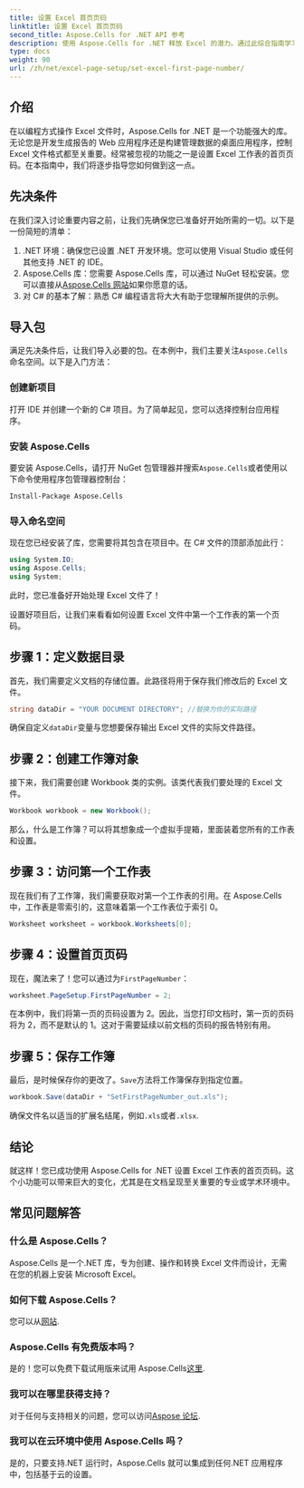 ```yaml
---
title: 设置 Excel 首页页码
linktitle: 设置 Excel 首页页码
second_title: Aspose.Cells for .NET API 参考
description: 使用 Aspose.Cells for .NET 释放 Excel 的潜力。通过此综合指南学习如何轻松设置工作表中的首页页码。
type: docs
weight: 90
url: /zh/net/excel-page-setup/set-excel-first-page-number/
---
```

## 介绍

在以编程方式操作 Excel 文件时，Aspose.Cells for .NET 是一个功能强大的库。无论您是开发生成报告的 Web 应用程序还是构建管理数据的桌面应用程序，控制 Excel 文件格式都至关重要。经常被忽视的功能之一是设置 Excel 工作表的首页页码。在本指南中，我们将逐步指导您如何做到这一点。

## 先决条件

在我们深入讨论重要内容之前，让我们先确保您已准备好开始所需的一切。以下是一份简短的清单：

1. .NET 环境：确保您已设置 .NET 开发环境。您可以使用 Visual Studio 或任何其他支持 .NET 的 IDE。
2.  Aspose.Cells 库：您需要 Aspose.Cells 库，可以通过 NuGet 轻松安装。您可以直接从[Aspose.Cells 网站](https://releases.aspose.com/cells/net/)如果你愿意的话。
3. 对 C# 的基本了解：熟悉 C# 编程语言将大大有助于您理解所提供的示例。

## 导入包

满足先决条件后，让我们导入必要的包。在本例中，我们主要关注`Aspose.Cells`命名空间。以下是入门方法：

### 创建新项目

打开 IDE 并创建一个新的 C# 项目。为了简单起见，您可以选择控制台应用程序。

### 安装 Aspose.Cells

要安装 Aspose.Cells，请打开 NuGet 包管理器并搜索`Aspose.Cells`或者使用以下命令使用程序包管理器控制台：

```bash
Install-Package Aspose.Cells
```

### 导入命名空间

现在您已经安装了库，您需要将其包含在项目中。在 C# 文件的顶部添加此行：

```csharp
using System.IO;
using Aspose.Cells;
using System;
```

此时，您已准备好开始处理 Excel 文件了！

设置好项目后，让我们来看看如何设置 Excel 文件中第一个工作表的第一个页码。

## 步骤 1：定义数据目录

首先，我们需要定义文档的存储位置。此路径将用于保存我们修改后的 Excel 文件。

```csharp
string dataDir = "YOUR DOCUMENT DIRECTORY"; //替换为你的实际路径
```

确保自定义`dataDir`变量与您想要保存输出 Excel 文件的实际文件路径。

## 步骤 2：创建工作簿对象

接下来，我们需要创建 Workbook 类的实例。该类代表我们要处理的 Excel 文件。

```csharp
Workbook workbook = new Workbook();
```

那么，什么是工作簿？可以将其想象成一个虚拟手提箱，里面装着您所有的工作表和设置。

## 步骤 3：访问第一个工作表

现在我们有了工作簿，我们需要获取对第一个工作表的引用。在 Aspose.Cells 中，工作表是零索引的，这意味着第一个工作表位于索引 0。

```csharp
Worksheet worksheet = workbook.Worksheets[0];
```

## 步骤 4：设置首页页码

现在，魔法来了！您可以通过为`FirstPageNumber`：

```csharp
worksheet.PageSetup.FirstPageNumber = 2;
```

在本例中，我们将第一页的页码设置为 2。因此，当您打印文档时，第一页的页码将为 2，而不是默认的 1。这对于需要延续以前文档的页码的报告特别有用。

## 步骤 5：保存工作簿

最后，是时候保存你的更改了。`Save`方法将工作簿保存到指定位置。

```csharp
workbook.Save(dataDir + "SetFirstPageNumber_out.xls");
```

确保文件名以适当的扩展名结尾，例如`.xls`或者`.xlsx`.

## 结论

就这样！您已成功使用 Aspose.Cells for .NET 设置 Excel 工作表的首页页码。这个小功能可以带来巨大的变化，尤其是在文档呈现至关重要的专业或学术环境中。

## 常见问题解答

### 什么是 Aspose.Cells？
Aspose.Cells 是一个.NET 库，专为创建、操作和转换 Excel 文件而设计，无需在您的机器上安装 Microsoft Excel。

### 如何下载 Aspose.Cells？
您可以从[网站](https://releases.aspose.com/cells/net/).

### Aspose.Cells 有免费版本吗？
是的！您可以免费下载试用版来试用 Aspose.Cells[这里](https://releases.aspose.com/).

### 我可以在哪里获得支持？
对于任何与支持相关的问题，您可以访问[Aspose 论坛](https://forum.aspose.com/c/cells/9).

### 我可以在云环境中使用 Aspose.Cells 吗？
是的，只要支持.NET 运行时，Aspose.Cells 就可以集成到任何.NET 应用程序中，包括基于云的设置。